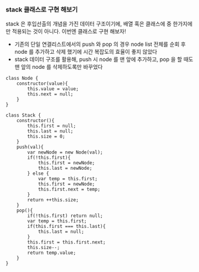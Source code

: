### stack 클래스로 구현 해보기
stack 은 후입선출의 개념을 가진 데이터 구조이기에, 배열 혹은 클래스에 중 한가지에만 적용되는 것이 아니다. 
이번엔 클래스로 구현 해보자!

- 기존의 단일 연결리스트에서의 push 와 pop 의 경우 node list 전체를 순회 후 node 를 추가하고 삭제 했기에 시간 복잡도의 효율이 좋지 않았다
- stack 데이터 구조를 활용해, push 시 node 를 맨 앞에 추가하고, pop 을 할 때도 맨 앞의 node 를 삭제하도록만 바꾸었다
```
class Node {
    constructor(value){
        this.value = value;
        this.next = null;
    }
}

class Stack {
    constructor(){
        this.first = null;
        this.last = null;
        this.size = 0;
    }
    push(val){
        var newNode = new Node(val);
        if(!this.first){
            this.first = newNode;
            this.last = newNode;
        } else {
            var temp = this.first;
            this.first = newNode;
            this.first.next = temp;
        }
        return ++this.size;
    }
    pop(){
        if(!this.first) return null;
        var temp = this.first;
        if(this.first === this.last){
            this.last = null;
        }
        this.first = this.first.next;
        this.size--;
        return temp.value;
    }
}
```
